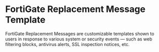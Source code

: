 # FortiGate Replacement Message Template
FortiGate Replacement Messages are customizable templates shown to users in response to various system or security events — such as web filtering blocks, antivirus alerts, SSL inspection notices, etc.
